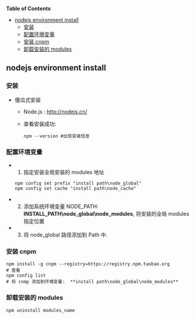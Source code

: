 **Table of Contents**

- [nodejs environment install](#nodejs-environment-install)
  - [安装](#%E5%AE%89%E8%A3%85)
  - [配置环境变量](#%E9%85%8D%E7%BD%AE%E7%8E%AF%E5%A2%83%E5%8F%98%E9%87%8F)
  - [安装 cnpm](#%E5%AE%89%E8%A3%85-cnpm)
  - [卸载安装的 modules](#%E5%8D%B8%E8%BD%BD%E5%AE%89%E8%A3%85%E7%9A%84-modules)

## nodejs environment install

### 安装

- 傻瓜式安装

  - Node.js : http://nodejs.cn/
  - 查看安装成功:

    ```shell
    npm --version #出现安装信息
    ```

### 配置环境变量

- 1. 指定安装全局安装的 modules 地址
  ```shell
  npm config set prefix "install path\node_global"
  npm config set cache "install path\node_cache"
  ```
- 2. 添加系统环境变量 NODE_PATH: **INSTALL_PATH\node_global\node_modules**, 将安装的全局 modules 指定位置
- 3. 将 node_global 路径添加到 Path 中.

### 安装 cnpm

```shell
npm install -g cnpm --registry=https://registry.npm.taobao.org
# 查看
npm config list
# 将 cnmp 添加到环境变量:  **install path\node_global\node_modules**
```

### 卸载安装的 modules

```shell
npm uninstall modules_name
```
